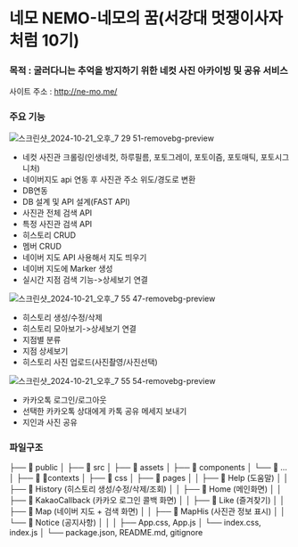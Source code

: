 # 네모 NEMO-네모의 꿈(서강대 멋쟁이사자처럼 10기)

### 목적 : 굴러다니는 추억을 방지하기 위한 네컷 사진 아카이빙 및 공유 서비스 
사이트 주소 : http://ne-mo.me/

### 주요 기능

   
![스크린샷_2024-10-21_오후_7 29 51-removebg-preview](https://github.com/user-attachments/assets/ee106d59-535c-43ed-94e9-1694ba38a057)
- 네컷 사진관 크롤링(인생네컷, 하루필름, 포토그레이, 포토이즘, 포토매틱, 포토시그니처)
- 네이버지도 api 연동 후 사진관 주소 위도/경도로 변환
- DB연동
- DB 설계 및 API 설계(FAST API)
- 사진관 전체 검색 API
- 특정 사진관 검색 API
- 히스토리 CRUD
- 멤버 CRUD
- 네이버 지도 API 사용해서 지도 띄우기
- 네이버 지도에 Marker 생성
- 실시간 지점 검색 기능->상세보기 연결

![스크린샷_2024-10-21_오후_7 55 47-removebg-preview](https://github.com/user-attachments/assets/b5d6c688-afe2-4d51-87d5-2d1f7ef88c70)
- 히스토리 생성/수정/삭제
- 히스토리 모아보기->상세보기 연결
- 지점별 분류
- 지점 상세보기
- 히스토리 사진 업로드(사진촬영/사진선택)

![스크린샷_2024-10-21_오후_7 55 54-removebg-preview](https://github.com/user-attachments/assets/bfd95468-68f6-473f-834e-502b77f87a9d)
- 카카오톡 로그인/로그아웃
- 선택한 카카오톡 상대에게 카톡 공유 메세지 보내기
- 지인과 사진 공유

### 파일구조
├── 📂 public
│
├── 📂 src
│   ├── 📂 assets
│   ├── 📂 components
│       └── 📂 ...   
│   ├── 📂 contexts
│   ├── 📂 css
│   ├── 📂 pages
│   │    ├── 📂 Help (도움말)
│   │    ├── 📂 History (히스토리 생성/수정/삭제/조회)
│   │    ├── 📂 Home (메인화면)
│   │    ├── 📂 KakaoCallback (카카오 로그인 콜백 화면)
│   │    ├── 📂 Like (즐겨찾기)
│   │    ├── 📂 Map (네이버 지도 + 검색 화면)
│   │    ├── 📂 MapHis (사진관 정보 표시)
│   │    └── 📂 Notice (공지사항)
│   │
│   ├── App.css, App.js
│   └── index.css, index.js
│
└── package.json, README.md, gitignore
